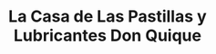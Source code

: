 ---
title: "La Casa de Las Pastillas y Lubricantes Don Quique"
url: /san-lucas-toliman/la-casa-de-las-pastillas-y-lubricantes-don-quique/
shop: piezas de automóviles
---